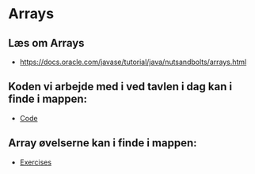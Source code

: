 # Arrays

## Læs om Arrays 
* https://docs.oracle.com/javase/tutorial/java/nutsandbolts/arrays.html

## Koden vi arbejde med i ved tavlen i dag kan i finde i mappen:

* [Code](https://github.com/dat17v1/18_Arrays_ForLoop/tree/master/Code)

## Array øvelserne kan i finde i mappen:
* [Exercises](https://github.com/dat17v1/18_Arrays_ForLoop/blob/master/Exercises/Arrays.md) 



